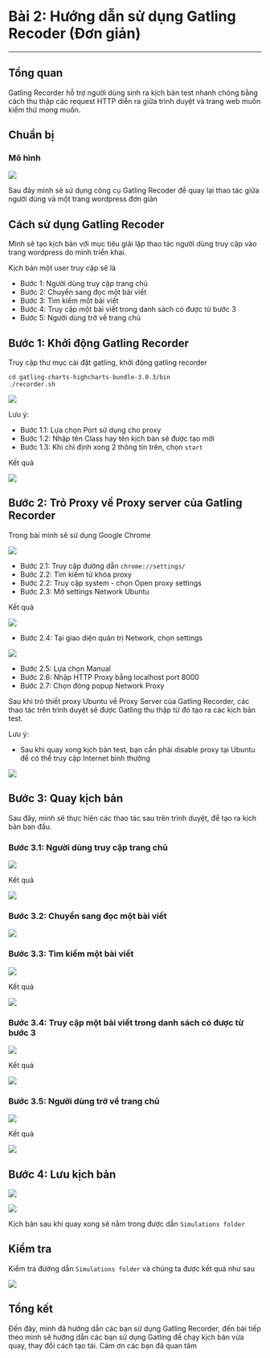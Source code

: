 # Bài 2: Hướng dẫn sử dụng Gatling Recoder (Đơn giản)
---
## Tổng quan

Gatling Recorder hỗ trợ người dùng sinh ra kịch bản test nhanh chóng bằng cách thu thập các request HTTP diễn ra giữa trình duyệt và trang web muốn kiếm thử mong muốn.

## Chuẩn bị

### Mô hình

![](/images/su-dung-gatling-recorder/galing-mohinh.png)


Sau đây mình sẽ sử dụng công cụ Gatling Recoder để  quay lại thao tác giữa người dùng và một trang wordpress đơn giản

## Cách sử dụng Gatling Recoder

Mình sẽ tạo kịch bản với mục tiêu giải lập thao tác người dùng truy cập vào trang wordpress do mình triển khai.

Kịch bản một user truy cập sẽ là

- Bước 1: Người dùng truy cập trang chủ
- Bước 2: Chuyển sang đọc một bài viết
- Bước 3: Tìm kiếm một bài viết
- Bước 4: Truy cập một bài viết trong danh sách có được từ bước 3
- Bước 5: Người dùng trở về trang chủ

## Bước 1: Khởi động Gatling Recorder

Truy cập thư mục cài đặt gatling, khởi động gatling recorder

```
cd gatling-charts-highcharts-bundle-3.0.3/bin
./recorder.sh 
```

![](/images/su-dung-gatling-recorder/pic1.png)

Lưu ý:

- Bước 1.1: Lựa chọn Port sử dụng cho proxy
- Bước 1.2: Nhập tên Class hay tên kịch bản sẽ được tạo mới
- Bước 1.3: Khi chỉ định xong 2 thông tin trên, chọn `start`

Kết quả

![](/images/su-dung-gatling-recorder/pic2.png)

## Bước 2: Trỏ Proxy về Proxy server của Gatling Recorder

Trong bài mình sẽ sử dụng Google Chrome

![](/images/su-dung-gatling-recorder/pic3.png)

- Bước 2.1: Truy cập đường dẫn `chrome://settings/`
- Bước 2.2: Tìm kiếm từ khóa proxy
- Bước 2.2: Truy cập system - chọn Open proxy settings
- Bước 2.3: Mở settings Network Ubuntu

Kết quả

![](/images/su-dung-gatling-recorder/pic4.png)

- Bước 2.4: Tại giao diện quản trị Network, chọn settings

![](/images/su-dung-gatling-recorder/pic5.png)

- Bước 2.5: Lựa chọn Manual
- Bước 2.6: Nhập HTTP Proxy bằng localhost port 8000
- Bước 2.7: Chọn đóng popup Network Proxy

Sau khi trỏ thiết proxy Ubuntu về Proxy Server của Gatling Recorder, các thao tác trên trình duyệt sẽ được Gatling thu thập từ đó tạo ra các kịch bản test.

Lưu ý:
- Sau khi quay xong kịch bản test, bạn cần phải disable proxy tại Ubuntu để có thể truy cập Internet bình thường

![](/images/su-dung-gatling-recorder/pic6.png)

## Bước 3: Quay kịch bản

Sau đây, mình sẽ thực hiện các thao tác sau trên trình duyệt, để tạo ra kịch bản ban đầu.

### Bước 3.1: Người dùng truy cập trang chủ

![](/images/su-dung-gatling-recorder/pic7.png)

Kết quả

![](/images/su-dung-gatling-recorder/pic8.png)

### Bước 3.2: Chuyển sang đọc một bài viết

![](/images/su-dung-gatling-recorder/pic9.png)

### Bước 3.3: Tìm kiếm một bài viết

![](/images/su-dung-gatling-recorder/pic10.png)

Kết quả

![](/images/su-dung-gatling-recorder/pic11.png)

### Bước 3.4: Truy cập một bài viết trong danh sách có được từ bước 3

![](/images/su-dung-gatling-recorder/pic12.png)

Kết quả

![](/images/su-dung-gatling-recorder/pic13.png)

### Bước 3.5: Người dùng trở về trang chủ

![](/images/su-dung-gatling-recorder/pic14.png)

Kết quả

![](/images/su-dung-gatling-recorder/pic15.png)

## Bước 4: Lưu kịch bản

![](/images/su-dung-gatling-recorder/pic16.png)

![](/images/su-dung-gatling-recorder/pic17.png)

Kịch bản sau khi quay xong sẽ nằm trong được dẫn `Simulations folder`

## Kiểm tra

Kiểm tra đường dẫn `Simulations folder` và chúng ta được kết quả như sau

![](/images/su-dung-gatling-recorder/pic18.png)

## Tổng kết

Đến đây, mình đã hướng dẫn các bạn sử dụng Gatling Recorder, đến bài tiếp theo mình sẽ hướng dẫn các bạn sử dụng Gatling để chạy kịch bản vừa quay, thay đổi cách tạo tải. Cám ơn các bạn đã quan tâm

